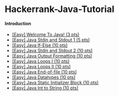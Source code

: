 # Hackerrank-Java-Tutorial

#### Introduction

*   [[Easy] Welcome To Java! (3 pts)](https://github.com/vivekkhillar/Hackerrank-Java-Tutorial/blob/6480a7ad166bf385267d02884bce8d53d79456ae/Introduction/Welcome%20To%20Java/welcometojava.java) 
*   [[Easy] Java Stdin and Stdout 1 (5 pts)](https://github.com/vivekkhillar/Hackerrank-Java-Tutorial/blob/f2f52c816db364f92ad122546d1c55a1c150456f/Introduction/Java%20Stdin%20and%20Stdout/javastdinandstdout.java)
*   [[Easy] Java If-Else (10 pts)](https://github.com/vivekkhillar/Hackerrank-Java-Tutorial/blob/b41da071812e31ba116bf1eb6e3af35c07d6d79d/Introduction/Java%20If%20Else/javaifelse.java)
*   [[Easy] Java Stdin and Stdout 2 (10 pts)](https://github.com/vivekkhillar/Hackerrank-Java-Tutorial/blob/dab741c2ea7e300033ca1d5e3691ba27327637e6/Introduction/Java%20Stdin%20and%20Stdout2/javastdinandstdout2.java)
*   [[Easy] Java Output Formatting (10 pts)](https://github.com/vivekkhillar/Hackerrank-Java-Tutorial/blob/e406655b4d0b30efe1c047484e47b91ae763a6c2/Introduction/Java%20Out%20Put%20format/javaoutputformat.java)
*   [[Easy] Java Loops I (10 pts)](https://github.com/vivekkhillar/Hackerrank-Java-Tutorial/blob/1a25f380deb25a2ef4616e5084075ea9857ad532/Introduction/Java%20Loops%20I/javaloopsI.java)
*   [[Easy] Java Loops II (10 pts)](https://github.com/vivekkhillar/Hackerrank-Java-Tutorial/blob/0978d0e46fc95dc4dc4c9fa49e12095d156df879/Introduction/Java%20Loops%20II/javaloopsII.java)
*   [[Easy] Java End-of-file (10 pts)](https://github.com/vivekkhillar/Hackerrank-Java-Tutorial/blob/db41a5f1a072f2621fdba54a505957d4235eb3ea/Introduction/Java%20End%20Of%20FIle/javaendoffile.java)
*   [[Easy] Java Datatypes (10 pts)](https://github.com/vivekkhillar/Hackerrank-Java-Tutorial/blob/a493a01f7d3e04cbfc7eb6263f5416c7eb3867ec/Introduction/Java%20Datatypes/javadatatypes.java)
*   [[Easy] Java Static Initializer Block (10 pts)](https://github.com/vivekkhillar/Hackerrank-Java-Tutorial/blob/fadd931f3cde311810a410f76fced81087f491cc/Introduction/Java%20Static%20Initializer%20Block/javastaticinitializerblock.java)
*   [[Easy] Java Int to String (10 pts)](https://github.com/vivekkhillar/Hackerrank-Java-Tutorial/blob/8ea9896146fe89849b19c9d6584956c82c153ad7/Introduction/Java%20Int%20to%20String/javainttostring.java)
